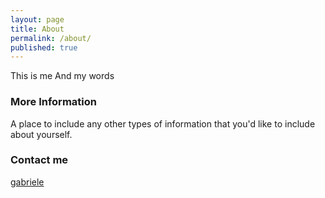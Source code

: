 ```yaml
---
layout: page
title: About
permalink: /about/
published: true
---
```


This is me
And my words



### More Information

A place to include any other types of information that you'd like to include about yourself.

### Contact me

[gabriele](mailto:myname@googlemail.com)
